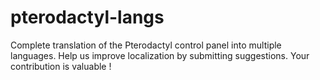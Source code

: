 # pterodactyl-langs
Complete translation of the Pterodactyl control panel into multiple languages. Help us improve localization by submitting suggestions. Your contribution is valuable !
